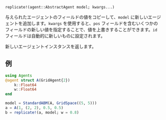 ```
replicate!(agent::AbstractAgent model; kwargs...)
```

与えられたエージェントのフィールドの値をコピーして、`model` に新しいエージェントを追加します。`kwargs` を使用すると、`pos` フィールドを含むいくつかのフィールドの新しい値を指定することで、値を上書きすることができます。`id` フィールドは自動的に新しいものに設定されます。

新しいエージェントインスタンスを返します。

## 例

```julia
using Agents
@agent struct A(GridAgent{2})
    k::Float64
    w::Float64
end

model = StandardABM(A, GridSpace((5, 5)))
a = A(1, (2, 2), 0.5, 0.5)
b = replicate!(a, model; w = 0.8)
```
